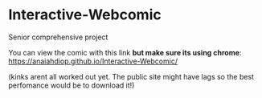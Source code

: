 # Interactive-Webcomic
Senior comprehensive project

You can view the comic with this link **but make sure its using chrome**: https://anaiahdiop.github.io/Interactive-Webcomic/ 

(kinks arent all worked out yet. The public site might have lags so the best perfomance would be to download it!)
